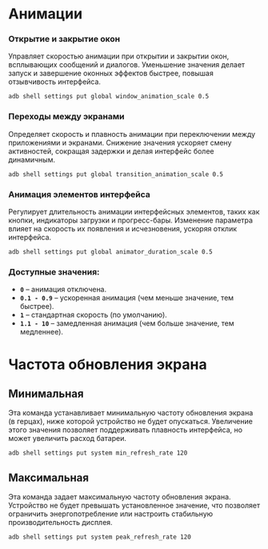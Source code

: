 # Анимации

### Открытие и закрытие окон  
Управляет скоростью анимации при открытии и закрытии окон, всплывающих сообщений и диалогов. Уменьшение значения делает запуск и завершение оконных эффектов быстрее, повышая отзывчивость интерфейса.  
```
adb shell settings put global window_animation_scale 0.5
```

### Переходы между экранами  
Определяет скорость и плавность анимации при переключении между приложениями и экранами. Снижение значения ускоряет смену активностей, сокращая задержки и делая интерфейс более динамичным.  
```
adb shell settings put global transition_animation_scale 0.5
```

### Анимация элементов интерфейса  
Регулирует длительность анимации интерфейсных элементов, таких как кнопки, индикаторы загрузки и прогресс-бары. Изменение параметра влияет на скорость их появления и исчезновения, ускоряя отклик интерфейса.  
```
adb shell settings put global animator_duration_scale 0.5
```

### **Доступные значения:**
- **`0`** – анимация отключена.
- **`0.1 - 0.9`** – ускоренная анимация (чем меньше значение, тем быстрее).
- **`1`** – стандартная скорость (по умолчанию).
- **`1.1 - 10`** – замедленная анимация (чем больше значение, тем медленнее).

# Частота обновления экрана

## Минимальная
Эта команда устанавливает минимальную частоту обновления экрана (в герцах), ниже которой устройство не будет опускаться. Увеличение этого значения позволяет поддерживать плавность интерфейса, но может увеличить расход батареи.

```
adb shell settings put system min_refresh_rate 120
```

## Максимальная
Эта команда задает максимальную частоту обновления экрана. Устройство не будет превышать установленное значение, что позволяет ограничить энергопотребление или настроить стабильную производительность дисплея.

```
adb shell settings put system peak_refresh_rate 120
```
